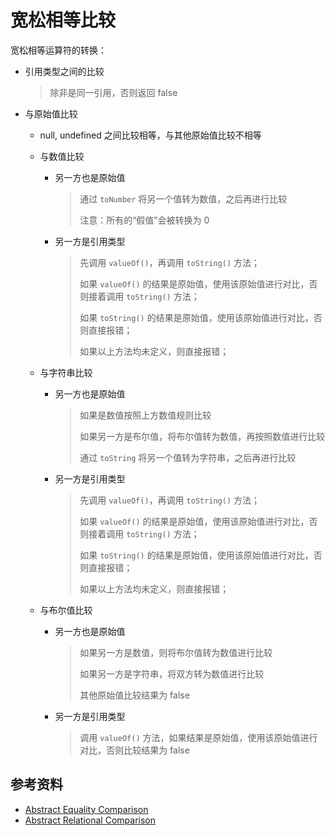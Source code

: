 # 宽松相等比较

宽松相等运算符的转换：

- 引用类型之间的比较

  > 除非是同一引用，否则返回 false

- 与原始值比较

  - null, undefined 之间比较相等，与其他原始值比较不相等

  - 与数值比较

    - 另一方也是原始值

      > 通过 `toNumber` 将另一个值转为数值，之后再进行比较
      >
      > 注意：所有的“假值”会被转换为 0

    - 另一方是引用类型

      > 先调用 `valueOf()`，再调用 `toString()` 方法；
      >
      > 如果 `valueOf()` 的结果是原始值，使用该原始值进行对比，否则接着调用 `toString()` 方法；
      >
      > 如果 `toString()` 的结果是原始值，使用该原始值进行对比，否则直接报错；
      >
      > 如果以上方法均未定义，则直接报错；

  - 与字符串比较

    - 另一方也是原始值

      > 如果是数值按照上方数值规则比较
      > 
      > 如果另一方是布尔值，将布尔值转为数值，再按照数值进行比较
      > 
      > 通过 `toString` 将另一个值转为字符串，之后再进行比较

    - 另一方是引用类型

      > 先调用 `valueOf()`，再调用 `toString()` 方法；
      >
      > 如果 `valueOf()` 的结果是原始值，使用该原始值进行对比，否则接着调用 `toString()` 方法；
      >
      > 如果 `toString()` 的结果是原始值，使用该原始值进行对比，否则直接报错；
      >
      > 如果以上方法均未定义，则直接报错；

  - 与布尔值比较

    - 另一方也是原始值

      > 如果另一方是数值，则将布尔值转为数值进行比较
      >
      > 如果另一方是字符串，将双方转为数值进行比较
      > 
      > 其他原始值比较结果为 false

    - 另一方是引用类型

      > 调用 `valueOf()` 方法，如果结果是原始值，使用该原始值进行对比，否则比较结果为 false


## 参考资料
- [Abstract Equality Comparison](https://262.ecma-international.org/6.0/#sec-abstract-equality-comparison)
- [Abstract Relational Comparison](https://262.ecma-international.org/6.0/#sec-abstract-relational-comparison)
